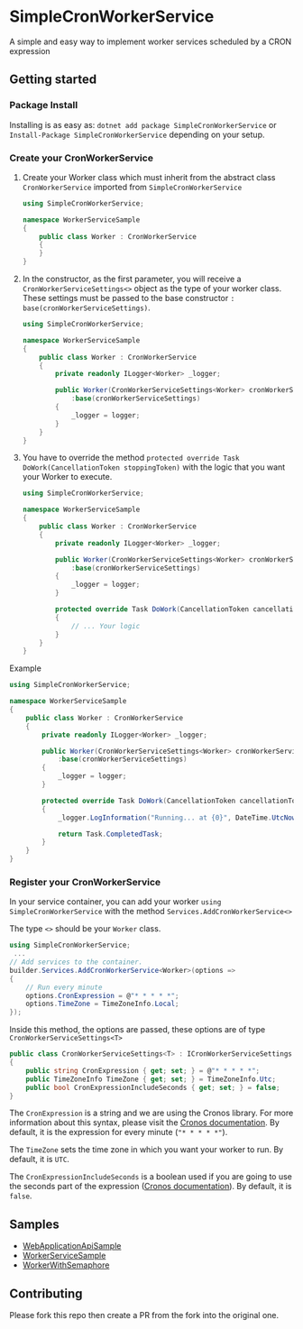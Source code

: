 # SimpleCronWorkerService

A simple and easy way to implement worker services scheduled by a CRON expression

## Getting started

### Package Install

Installing is as easy as: `dotnet add package SimpleCronWorkerService` or `Install-Package SimpleCronWorkerService` depending on your setup.

### Create your CronWorkerService

1. Create your Worker class which must inherit from the abstract class `CronWorkerService` imported from `SimpleCronWorkerService`
    ```csharp
    using SimpleCronWorkerService;

    namespace WorkerServiceSample
    {
        public class Worker : CronWorkerService
        {
        }
    }
    ```

2. In the constructor, as the first parameter, you will receive a `CronWorkerServiceSettings<>` object as the type of your worker class. These settings must be passed to the base constructor `: base(cronWorkerServiceSettings)`.
    ```csharp
    using SimpleCronWorkerService;

    namespace WorkerServiceSample
    {
        public class Worker : CronWorkerService
        {
            private readonly ILogger<Worker> _logger;

            public Worker(CronWorkerServiceSettings<Worker> cronWorkerServiceSettings,ILogger<Worker> logger)
                :base(cronWorkerServiceSettings)
            {
                _logger = logger;
            }
        }
    }
    ```

3. You have to override the method `protected override Task DoWork(CancellationToken stoppingToken)` with the logic that you want your Worker to execute.
    ```csharp
    using SimpleCronWorkerService;

    namespace WorkerServiceSample
    {
        public class Worker : CronWorkerService
        {
            private readonly ILogger<Worker> _logger;

            public Worker(CronWorkerServiceSettings<Worker> cronWorkerServiceSettings,ILogger<Worker> logger)
                :base(cronWorkerServiceSettings)
            {
                _logger = logger;
            }

            protected override Task DoWork(CancellationToken cancellationToken)
            {
                // ... Your logic
            }
        }
    }
    ```

Example
```csharp
using SimpleCronWorkerService;

namespace WorkerServiceSample
{
    public class Worker : CronWorkerService
    {
        private readonly ILogger<Worker> _logger;

        public Worker(CronWorkerServiceSettings<Worker> cronWorkerServiceSettings,ILogger<Worker> logger)
            :base(cronWorkerServiceSettings)
        {
            _logger = logger;
        }

        protected override Task DoWork(CancellationToken cancellationToken)
        {
            _logger.LogInformation("Running... at {0}", DateTime.UtcNow);

            return Task.CompletedTask;
        }
    }
}
```

### Register your CronWorkerService

In your service container, you can add your worker `using SimpleCronWorkerService` with the method `Services.AddCronWorkerService<>`

The type `<>` should be your `Worker` class.

```csharp
using SimpleCronWorkerService;
 ...
// Add services to the container.
builder.Services.AddCronWorkerService<Worker>(options =>
{
    // Run every minute
    options.CronExpression = @"* * * * *";
    options.TimeZone = TimeZoneInfo.Local;
});
```

Inside this method, the options are passed, these options are of type `CronWorkerServiceSettings<T>`

```csharp
public class CronWorkerServiceSettings<T> : ICronWorkerServiceSettings where T : CronWorkerService
{
    public string CronExpression { get; set; } = @"* * * * *";
    public TimeZoneInfo TimeZone { get; set; } = TimeZoneInfo.Utc;
    public bool CronExpressionIncludeSeconds { get; set; } = false;
}
```

The `CronExpression` is a string and we are using the Cronos library. For more information about this syntax, please visit the [Cronos documentation](https://github.com/HangfireIO/Cronos#cron-format). By default, it is the expression for every minute (`"* * * * *"`).

The `TimeZone` sets the time zone in which you want your worker to run. By default, it is `UTC`.

The `CronExpressionIncludeSeconds` is a boolean used if you are going to use the seconds part of the expression ([Cronos documentation](https://github.com/HangfireIO/Cronos#cron-format)). By default, it is `false`.

## Samples
- [WebApplicationApiSample](https://github.com/alejandropb36/SimpleCronWorkerService/tree/main/samples/WebApplicationApiSample)
- [WorkerServiceSample](https://github.com/alejandropb36/SimpleCronWorkerService/tree/main/samples/WorkerServiceSample)
- [WorkerWithSemaphore](https://github.com/alejandropb36/SimpleCronWorkerService/blob/main/samples/WebApplicationApiSample/Services/WorkerWithSemaphore.cs)

## Contributing

Please fork this repo then create a PR from the fork into the original one. 